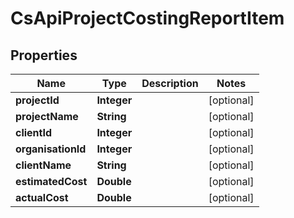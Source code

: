 
# CsApiProjectCostingReportItem

## Properties
Name | Type | Description | Notes
------------ | ------------- | ------------- | -------------
**projectId** | **Integer** |  |  [optional]
**projectName** | **String** |  |  [optional]
**clientId** | **Integer** |  |  [optional]
**organisationId** | **Integer** |  |  [optional]
**clientName** | **String** |  |  [optional]
**estimatedCost** | **Double** |  |  [optional]
**actualCost** | **Double** |  |  [optional]



